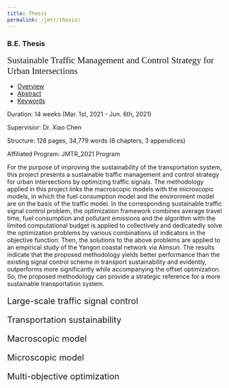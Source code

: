 ```yaml
---
title: Thesis
permalink: /jmtr/thesis/
---
```


<style>
.intro{
font-family:times;
font-size:21px;
}
</style>

### B.E. Thesis
<div class="intro">
Sustainable Traffic Management and Control Strategy for Urban Intersections
</div>
<a name="JMTR_2021"/>
<ul class="nav nav-tabs">
  <li class="active"><a href="#home" data-toggle="tab">Overview</a></li>
  <li><a href="#profile" data-toggle="tab">Abstract</a></li>
  <li><a href="#keyword" data-toggle="tab">Keywords</a></li>
</ul>
<div id="myTabContent" class="tab-content">
  <div class="tab-pane fade active in" id="home">
    <p>Duration: 14 weeks (Mar. 1st, 2021 - Jun. 6th, 2021)</p>
    <p>Supervisior: Dr. Xiao Chen</p>
    <p>Structure: 128 pages, 34,779 words (6 chapters, 3 appendices)</p>
    <p>Affiliated Program: JMTR_2021 Program</p>
  </div>
  <div class="tab-pane fade" id="profile">
    <p>For the purpose of improving the sustainability of the transportation system, this project presents a sustainable traffic management and control strategy for urban intersections by optimizing traffic signals. The methodology applied in this project links the macroscopic models with the microscopic models, in which the fuel consumption model and the environment model are on the basis of the traffic model. In the corresponding sustainable traffic signal control problem, the optimization framework combines average travel time, fuel consumption and pollutant emissions and the algorithm with the limited computational budget is applied to collectively and dedicatedly solve the optimization problems by various combinations of indicators in the objective function. Then, the solutions to the above problems are applied to an empirical study of the Yangon coastal network via Aimsun. The results indicate that the proposed methodology yields better performance than the existing signal control scheme in transport sustainability and evidently, outperforms more significantly while accompanying the offset optimization. So, the proposed methodology can provide a strategic reference for a more sustainable transportation system.</p>
  </div>
  <div class="tab-pane fade" id="keyword">
    <div style="font-size: 20px;">
    <p><span class="label label-primary">Large-scale traffic signal control</span> </p>
    <p> </p>
    <p><span class="label label-primary">Transportation sustainability</span> </p>
    <p> </p>
    <p><span class="label label-primary">Macroscopic model</span> </p>
    <p> </p>
    <p><span class="label label-primary">Microscopic model</span> </p>
    <p> </p>
    <p><span class="label label-primary">Multi-objective optimization</span> </p>
    </div>
  </div>
</div>

